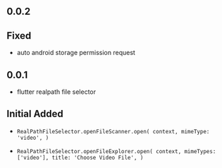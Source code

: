 ## 0.0.2

## Fixed
- auto android storage permission request

## 0.0.1

- flutter realpath file selector

## Initial Added

- `RealPathFileSelector.openFileScanner.open(
  context,
  mimeType: 'video',
)`

- `RealPathFileSelector.openFileExplorer.open(
    context,
    mimeTypes: ['video'],
    title: 'Choose Video File',
  )`
